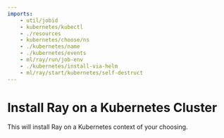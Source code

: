 ```yaml
---
imports:
    - util/jobid
    - kubernetes/kubectl
    - ./resources
    - kubernetes/choose/ns
    - ./kubernetes/name
    - ./kubernetes/events
    - ml/ray/run/job-env
    - ./kubernetes/install-via-helm
    - ml/ray/start/kubernetes/self-destruct
---
```


# Install Ray on a Kubernetes Cluster

This will install Ray on a Kubernetes context of your choosing.
